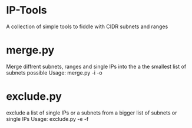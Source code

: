 # IP-Tools
A collection of simple tools to fiddle with CIDR subnets and ranges

# merge.py
Merge diffrent subnets, ranges and single IPs into the a the smallest list of subnets possible
Usage: merge.py -i <inputfile> -o <outputfile>

# exclude.py
exclude  a list of single IPs or a subnets from a bigger list of subnets or single IPs
Usage: exclude.py -e <excludelist> -f <fromlist>
